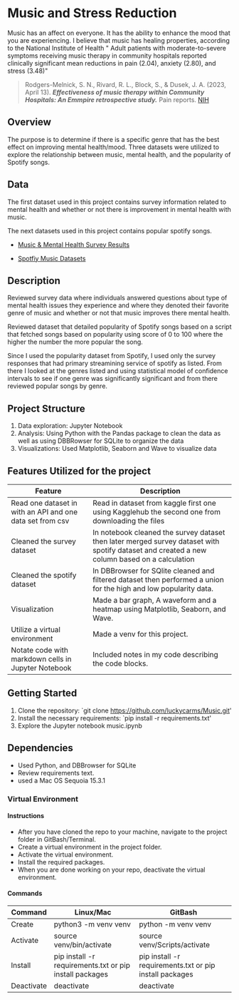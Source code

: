 # Music and Stress Reduction


Music has an affect on everyone. It has the ability to enhance the mood that you are experiencing. I believe that music has healing properties, according to the National Institute of Health " Adult patients with moderate-to-severe symptoms receiving music therapy in community hospitals reported clinically significant mean reductions in pain (2.04), anxiety (2.80), and stress (3.48)" 

> Rodgers-Melnick, S. N., Rivard, R. L., Block, S., & Dusek, J. A. (2023, April 13). ***Effectiveness of music therapy within Community Hospitals: An Emmpire retrospective study.*** Pain reports. [NIH](https://pmc.ncbi.nlm.nih.gov/articles/PMC10508459/#:~:text=Adult%20patients%20with%20moderate%2Dto,%2C%20and%20stress%20(3.48).)

## Overview
The purpose is to determine if there is a specific genre that has the best effect on improving mental health/mood. Three datasets were utilized to explore the relationship between music, mental health, and the popularity of Spotify songs.

## Data
The first dataset used in this project contains survey information related to mental health and whether or not there is improvement in mental health with music. 

The next datasets used in this project contains popular spotify songs.

- [Music & Mental Health Survey Results](https://www.kaggle.com/datasets/catherinerasgaitis/mxmh-survey-results)

- [Spotfiy Music Datasets](https://www.kaggle.com/datasets/solomonameh/spotify-music-dataset)


## Description

Reviewed survey data where individuals answered questions about type of mental health issues they experience and where they denoted their favorite genre of music and whether or not that music improves there mental health.

Reviewed dataset that detailed popularity of Spotify songs based on a script that fetched songs based on popularity using score of 0 to 100 where the higher the number the more popular the song. 

Since I used the popularity dataset from Spotify, I used only the survey responses that had primary streamining service of spotify as listed. From there I looked at the genres listed and using statistical model of confidence intervals to see if one genre was significantly significant and from there reviewed popular songs by genre.

## Project Structure
1. Data exploration: Jupyter Notebook
2. Analysis: Using Python with the Pandas package to clean the data as well as using DBBRowser for SQLite to organize the data
3. Visualizations: Used Matplotlib, Seaborn and Wave to visualize data


## Features Utilized for the project

| Feature          | Description                          |
|------------------|--------------------------------------|
| Read one dataset in with an API and one data set from csv | Read in dataset from kaggle first one using Kagglehub the second one from downloading the files| 
| Cleaned the survey dataset  | In notebook cleaned the survey dataset then later merged survey dataset with spotify dataset and created a new column based on a calculation |
| Cleaned the spotify dataset | In DBBrowser for SQlite cleaned and filtered dataset then performed a union for the high and low popularity data. |
| Visualization | Made a bar graph, A waveform and a heatmap using Matplotlib, Seaborn, and Wave. |
| Utilize a virtual environment      | Made a venv for this project. |
| Notate code with markdown cells in Jupyter Notebook | Included notes in my code describing the code blocks. |


## Getting Started
1. Clone the repository: `git clone https://github.com/luckycarms/Music.git'
2. Install the necessary requirements: `pip install -r requirements.txt'
3. Explore the Jupyter notebook music.ipynb

## Dependencies
* Used Python, and DBBrowser for SQLite
* Review requirements text.
* used a Mac OS Sequoia 15.3.1 

### Virtual Environment
#### Instructions
- After you have cloned the repo to your machine, navigate to the project folder in GitBash/Terminal.
- Create a virtual environment in the project folder. 
- Activate the virtual environment.
- Install the required packages. 
- When you are done working on your repo, deactivate the virtual environment.

#### Commands
| Command | Linux/Mac | GitBash |
| ------- | --------- | ------- |
| Create  | python3 -m venv venv | python -m venv venv |
| Activate | source venv/bin/activate | source venv/Scripts/activate |
| Install | pip install -r requirements.txt or pip install packages | pip install -r requirements.txt or pip install packages|
| Deactivate | deactivate | deactivate |





